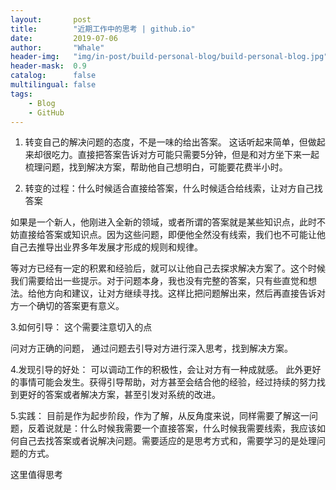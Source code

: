 ```yaml
---
layout:       post
title:        "近期工作中的思考 | github.io"
date:         2019-07-06
author:       "Whale"
header-img:   "img/in-post/build-personal-blog/build-personal-blog.jpg"
header-mask:  0.9
catalog:      false
multilingual: false
tags:
    - Blog
    - GitHub
---
```


1. 转变自己的解决问题的态度，不是一味的给出答案。
这话听起来简单，但做起来却很吃力。直接把答案告诉对方可能只需要5分钟，但是和对方坐下来一起梳理问题，找到解决方案，帮助他自己想明白，可能要花费半小时。
	
2. 转变的过程：什么时候适合直接给答案，什么时候适合给线索，让对方自己找答案

如果是一个新人，他刚进入全新的领域，或者所谓的答案就是某些知识点，此时不妨直接给答案或知识点。因为这些问题，即便他全然没有线索，我们也不可能让他自己去推导出业界多年发展才形成的规则和规律。

等对方已经有一定的积累和经验后，就可以让他自己去探求解决方案了。这个时候我们需要给出一些提示。对于问题本身，我也没有完整的答案，只有些直觉和想法。给他方向和建议，让对方继续寻找。这样比把问题解出来，然后再直接告诉对方一个确切的答案更有意义。

3.如何引导： 这个需要注意切入的点

问对方正确的问题， 通过问题去引导对方进行深入思考，找到解决方案。

4.发现引导的好处：
可以调动工作的积极性，会让对方有一种成就感。
此外更好的事情可能会发生。获得引导帮助，对方甚至会结合他的经验，经过持续的努力找到更好的答案或者解决方案，甚至引发对系统的改进。

5.实践：
目前是作为起步阶段，作为了解，从反角度来说，同样需要了解这一问题，反着说就是：什么时候我需要一个直接答案，什么时候我需要线索，我应该如何自己去找答案或者说解决问题。需要适应的是思考方式和，需要学习的是处理问题的方式。

这里值得思考